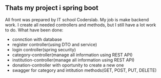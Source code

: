 
## Thats my project i spring boot

All front was prepared by IT school Coderslab. My job is make backend work. 
I create all needed controllers and methods, but I still have a lot work to do. 
What have been done:
* connction with database
* register controller(using DTO and service)
* login controller(spring security)
* category-controller(manage all information using REST API)
* institution-controller(manage all information using REST API)
* donation-controller with oportunity to create a new one
* swagger for category and intitution methods(GET, POST, PUT, DELETE)
